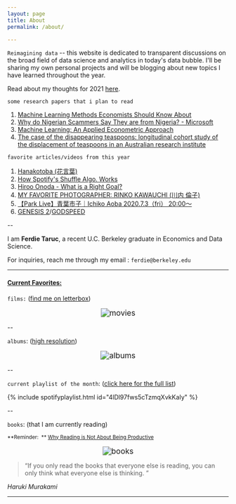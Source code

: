 ```yaml
---
layout: page
title: About
permalink: /about/

---
```


`Reimagining data` -- this website is dedicated to transparent discussions on the broad field of data science and analytics in today's data bubble. I'll be sharing my own personal projects and will be blogging about new topics I have learned throughout the year.  

Read about my thoughts for 2021 [here](https://ferdie.org/2021/01/09/thoughts-into-new-year/).

`some research papers that i plan to read`

1. [Machine Learning Methods Economists Should Know About](https://arxiv.org/pdf/1903.10075.pdf?fbclid=IwAR3myRPQgNZaYOsvbGeG5LIXtyIpFU-fZ5P1AizjpEV2mtA4tzQ8yfLlU1c)
2. [Why do Nigerian Scammers Say They are from Nigeria? - Microsoft](https://www.microsoft.com/en-us/research/wp-content/uploads/2016/02/WhyFromNigeria.pdf)
3. [Machine Learning: An Applied Econometric Approach](https://pubs.aeaweb.org/doi/pdfplus/10.1257/jep.31.2.87)
4. [The case of the disappearing teaspoons: longitudinal cohort study of the displacement of teaspoons in an Australian research institute](https://www.bmj.com/content/bmj/331/7531/1498.full.pdf)

`favorite articles/videos from this year`

1. [Hanakotoba (花言葉)](https://en.wikipedia.org/wiki/Hanakotoba)
2. [How Spotify's Shuffle Algo. Works](https://medium.com/immensity/how-spotifys-shuffle-algorithm-works-19e963e75171)
3. [Hiroo Onoda - What is a Right Goal?](https://en.wikipedia.org/wiki/Hiroo_Onoda)
4. [MY FAVORITE PHOTOGRAPHER: RINKO KAWAUCHI (川内 倫子)](https://www.youtube.com/watch?v=8bKy_MR_G80)
5. [【Park Live】青葉市子｜Ichiko Aoba 2020.7.3（fri） 20:00〜](https://www.youtube.com/watch?v=p3zsx13sd0A)
6. [GENESIS 2](https://www.youtube.com/watch?v=VQbcEF_3pEQ)/[GODSPEED](https://www.youtube.com/watch?v=ZYAzo5OdqHM)

--

I am **Ferdie Taruc**, a recent U.C. Berkeley graduate in Economics and Data Science.

For inquiries, reach me through my email : `ferdie@berkeley.edu`

----

#### <u>Current Favorites:</u>

`films:` ([find me on letterbox](https://letterboxd.com/ferdie/))

<center><img src="https://ferdie.org/images/movies.png" alt="movies" style="zoom: 125%;" /></center>

--

`albums`: ([high resolution](https://ferdie.org/images/final_albums.jpg)) 

<center><img src="https://ferdie.org/images/final_albums.jpg" alt="albums" style="zoom: 125%;" /></center>

--

`current playlist of the month`: ([click here for the full list](https://ferdie.org/2021/01/01/playlists/))

{% include spotifyplaylist.html id="4lDl97fws5cTzmqXvkKaIy" %}

--

`books`: (that I am currently reading)

<small> **Reminder:  ** [Why Reading is Not About Being Productive](https://www.youtube.com/watch?v=Aa2jLxvVcgI)</small>

<center><img src="https://ferdie.org/images/books.png" alt="books" style="zoom: 125%;" /></center>

> “If you only read the books that everyone else is reading, you can only think what everyone else is thinking. ” 

*Haruki Murakami*

---

